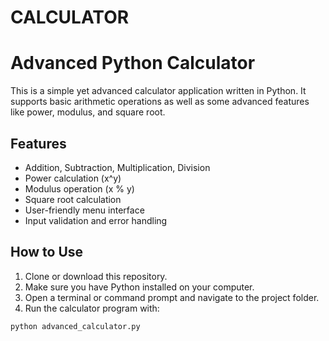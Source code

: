 # CALCULATOR

# Advanced Python Calculator

This is a simple yet advanced calculator application written in Python. It supports basic arithmetic operations as well as some advanced features like power, modulus, and square root.

## Features

- Addition, Subtraction, Multiplication, Division
- Power calculation (x^y)
- Modulus operation (x % y)
- Square root calculation
- User-friendly menu interface
- Input validation and error handling

## How to Use

1. Clone or download this repository.
2. Make sure you have Python installed on your computer.
3. Open a terminal or command prompt and navigate to the project folder.
4. Run the calculator program with:

```bash
python advanced_calculator.py
